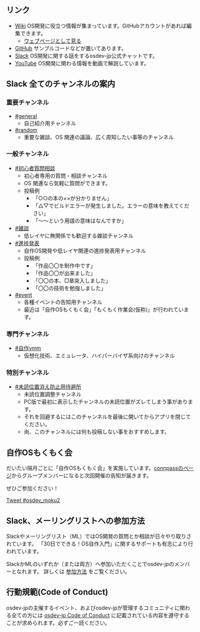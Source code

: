 ## リンク
- [Wiki](https://github.com/osdev-jp/osdev-jp.github.io/wiki) OS開発に役立つ情報が集まっています。GitHubアカウントがあれば編集できます。
	- [ウェブページとして見る](https://osdev.jp/wiki/Home.html)
- [GitHub](https://github.com/osdev-jp) サンプルコードなどが置いてあります。
- [Slack](https://osdev-jp.slack.com/) OS開発に関する話をするosdev-jp公式チャットです。
- [YouTube](https://www.youtube.com/channel/UCZi_C-xvC5qNcALfD_5JKIg) OS開発に関わる情報を動画で解説しています。

## Slack 全てのチャンネルの案内

### 重要チャンネル
- [#general](https://osdev-jp.slack.com/messages/C0XA3GB7F/)
	- 自己紹介用チャンネル
- [#random](https://osdev-jp.slack.com/messages/C0XA87EM7/)
	- 重要な雑談、OS 関連の議論、広く周知したい事等のチャンネル

### 一般チャンネル
- [#初心者質問相談](https://osdev-jp.slack.com/messages/CGEGWHRGQ/)
	- 初心者専用の質問・相談チャンネル
	- OS 関連なら気軽に質問ができます。
	- 投稿例
		- 「○○の本の××が分かりません」
		- 「△▽でビルドエラーが発生しました。エラーの意味を教えてください」
		- 「～～という用語の意味はなんですか」
- [#雑談](https://osdev-jp.slack.com/archives/CTC0F40TV)
	- 低レイヤに無関係でも歓迎する雑談チャンネル
- [#進捗発表](https://osdev-jp.slack.com/messages/CA13F2LAH/)
	- 自作OS開発や低レイヤ関連の進捗発表用チャンネル
	- 投稿例
		- 「作品〇〇を制作中です」
		- 「作品〇〇が出来ました」
		- 「〇〇の本、□章突入しました」
		- 「〇〇の技術を勉強しました」
- [#event](https://osdev-jp.slack.com/messages/C626TTWMP/)
	- 各種イベントの告知用チャンネル
 	- 最近は「自作OSもくもく会」「もくもく作業会(仮称)」が行われています。

### 専門チャンネル
- [#自作vmm](https://osdev-jp.slack.com/messages/CA0N3LCTE/)
	- 仮想化技術、エミュレータ、ハイパーバイザ系向けのチャンネル

### 特別チャンネル
- [#未読位置消え防止用待避所](https://osdev-jp.slack.com/messages/C07GFJP0SEQ/)
	- 未読位置調整チャンネル
	- PC版で最初に表示したチャンネルの未読位置がズレてしまう事があります。
	- それを回避するにはこのチャンネルを最後に開いてからアプリを閉じてください。
	- 尚、このチャンネルには何も投稿しない事をおすすめします。

<!-- 提案者：@Takym 提案日：2024/09/27
### チャンネルの作成手順
0. 事前段階として、予め需要を調査してください。チャンネルの整理に関わる事ですので、必ずやってください。
1. チャンネルの名前、目的や役割を設定します。
	* 他のチャンネルとの違いを明確にしてください。
2. 実際にチャンネルを作成します。
	* PC版の場合、「ホーム」→「チャンネル」を右クリック→「作成」→「チャンネルを作成する」で作成できます。
 	* スマホ版の場合、「ホーム」→「チャンネルを追加する」→「チャンネルを作成する」で作成できます。
	* それ以外の環境で Slack を利用している方は、ご自身でお調べください。
3. #random で告知し、キャンバス「osdev-jpチャンネル一覧」に簡単な説明を追加します。
	* 先頭の６つのチャンネルは変えないでください。プレビューに必ず表示される様に並べています。
4. チャンネル一覧の適切な位置に、詳しい説明を記載します。
	* 殆どの場合、「専門チャンネル」に分類されます。
	* テンプレート
		```md
		- [#<チャンネル名>](https://osdev-jp.slack.com/messages/<チャンネルID>/)
			- <概要説明>チャンネル
 			- <詳細説明>
		```
-->

## 自作OSもくもく会
だいたい隔月ごとに「自作OSもくもく会」を実施しています。[connpassのページ](https://osdev-jp.connpass.com/)からグループメンバーになると次回開催の告知が届きます。

ぜひご参加ください！

<a href="https://twitter.com/intent/tweet?button_hashtag=osdev_moku2&ref_src=twsrc%5Etfw" class="twitter-hashtag-button" data-show-count="false">Tweet #osdev_moku2</a><script async src="https://platform.twitter.com/widgets.js" charset="utf-8"></script>

## Slack、メーリングリストへの参加方法
Slackやメーリングリスト（ML）ではOS開発の質問とか相談が日々やり取りされています。
「30日でできる！OS自作入門」に関するサポートも有志により行われています。

SlackかMLのいずれか（または両方）へ参加いただくことでosdev-jpのメンバーとなれます。
詳しくは [参加方法](joinus.md) をご覧ください。

## 行動規範(Code of Conduct)

osdev-jpの主催するイベント、およびosdev-jpが管理するコミュニティに関わる全ての方には [osdev-jp Code of Conduct](code-of-conduct.md) に記載されている内容を遵守することが求められます。必ずご一読ください。

